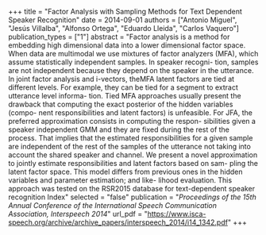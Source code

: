 +++
title = "Factor Analysis with Sampling Methods for Text Dependent Speaker Recognition"
date = 2014-09-01
authors = ["Antonio Miguel", "Jesús Villalba", "Alfonso Ortega", "Eduardo Lleida", "Carlos Vaquero"]
publication_types = ["1"]
abstract = "Factor analysis is a method for embedding high dimensional data into a lower dimensional factor space. When data are multimodal we use mixtures of factor analyzers (MFA), which assume statistically independent samples. In speaker recogni- tion, samples are not independent because they depend on the speaker in the utterance. In joint factor analysis and i-vectors, theMFA latent factors are tied at different levels. For example, they can be tied for a segment to extract utterance level informa- tion. Tied MFA approaches usually present the drawback that computing the exact posterior of the hidden variables (compo- nent responsibilities and latent factors) is unfeasible. For JFA, the preferred approximation consists in computing the respon- sibilities given a speaker independent GMM and they are fixed during the rest of the process. That implies that the estimated responsibilities for a given sample are independent of the rest of the samples of the utterance not taking into account the shared speaker and channel. We present a novel approximation to jointly estimate responsibilities and latent factors based on sam- pling the latent factor space. This model differs from previous ones in the hidden variables and parameter estimation; and like- lihood evaluation. This approach was tested on the RSR2015 database for text-dependent speaker recognition Index"
selected = "false"
publication = "*Proceedings of the 15th Annual Conference of the International Speech Communication Association, Interspeech 2014*"
url_pdf = "https://www.isca-speech.org/archive/archive_papers/interspeech_2014/i14_1342.pdf"
+++

